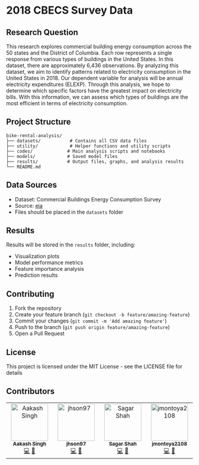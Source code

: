 # 2018 CBECS Survey Data

## Research Question 
This research explores commercial building energy consumption across the 50 states and the
District of Columbia. Each row represents a single response from various types of buildings in
the United States. In this dataset, there are approximately 6,436 observations. By analyzing
this dataset, we aim to identify patterns related to electricity consumption in the United States
in 2018. Our dependent variable for analysis will be annual electricity expenditures (ELEXP).
Through this analysis, we hope to determine which specific factors have the greatest impact
on electricity bills. With this information, we can assess which types of buildings are the most
efficient in terms of electricity consumption.

## Project Structure
```
bike-rental-analysis/
├── datasets/           # Contains all CSV data files
├── utility/            # Helper functions and utility scripts
├── codes/             # Main analysis scripts and notebooks
├── models/            # Saved model files
├── results/           # Output files, graphs, and analysis results
└── README.md
```

## Data Sources
- Dataset: Commercial Buildings Energy Consumption Survey
- Source: [eia](https://www.eia.gov/consumption/commercial/data/2018/index.php?view=microdata)
- Files should be placed in the `datasets` folder

## Results
Results will be stored in the `results` folder, including:
- Visualization plots
- Model performance metrics
- Feature importance analysis
- Prediction results

## Contributing
1. Fork the repository
2. Create your feature branch (`git checkout -b feature/amazing-feature`)
3. Commit your changes (`git commit -m 'Add amazing feature'`)
4. Push to the branch (`git push origin feature/amazing-feature`)
5. Open a Pull Request

## License
This project is licensed under the MIT License - see the LICENSE file for details

## Contributors

<!-- ALL-CONTRIBUTORS-LIST:START - Do not remove or modify this section -->
<!-- prettier-ignore-start -->
<!-- markdownlint-disable -->
<table>
  <tbody>
    <tr>
      <td align="center" valign="top" width="14.28%"><a href="https://github.com/aash1999"><img src="https://avatars.githubusercontent.com/u/39939476?v=4?s=100" width="100px;" alt="Aakash Singh"/><br /><sub><b>Aakash Singh</b></sub></a><br /><a href="#code-aash1999" title="Code">💻</a> <a href="#doc-aash1999" title="Documentation">📖</a></td>
      <td align="center" valign="top" width="14.28%"><a href="https://github.com/jhson97"><img src="https://avatars.githubusercontent.com/u/179087896?v=4?s=100" width="100px;" alt="jhson97"/><br /><sub><b>jhson97</b></sub></a><br /><a href="#code-jhson97" title="Code">💻</a> <a href="#doc-jhson97" title="Documentation">📖</a></td>
      <td align="center" valign="top" width="14.28%"><a href="https://github.com/Sagargwu"><img src="https://avatars.githubusercontent.com/u/179178162?v=4?s=100" width="100px;" alt="Sagar Shah"/><br /><sub><b>Sagar Shah</b></sub></a><br /><a href="#code-Sagargwu" title="Code">💻</a> <a href="#doc-Sagargwu" title="Documentation">📖</a></td>
      <td align="center" valign="top" width="14.28%"><a href="https://github.com/jmontoya2108"><img src="https://avatars.githubusercontent.com/u/179538905?v=4?s=100" width="100px;" alt="jmontoya2108"/><br /><sub><b>jmontoya2108</b></sub></a><br /><a href="#code-jmontoya2108" title="Code">💻</a> <a href="#doc-jmontoya2108" title="Documentation">📖</a></td>
    </tr>
  </tbody>
</table>

<!-- markdownlint-restore -->
<!-- prettier-ignore-end -->

<!-- ALL-CONTRIBUTORS-LIST:END -->
